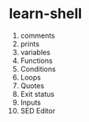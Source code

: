 # learn-shell

1. comments
2. prints
3. variables
4. Functions
5. Conditions
6. Loops
7. Quotes
8. Exit status
9. Inputs
10. SED Editor

